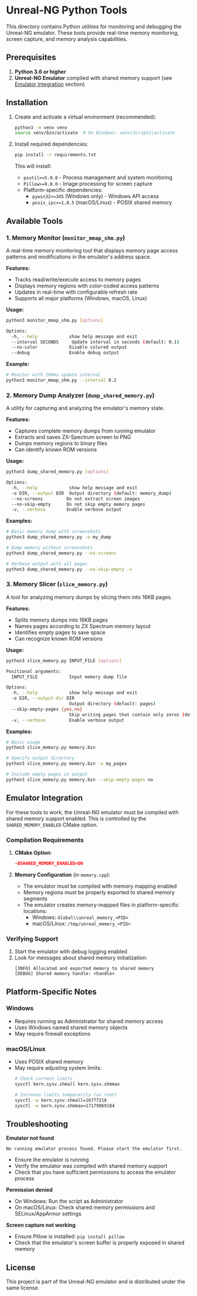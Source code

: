 # Unreal-NG Python Tools

This directory contains Python utilities for monitoring and debugging the Unreal-NG emulator. These tools provide real-time memory monitoring, screen capture, and memory analysis capabilities.

## Prerequisites

1. **Python 3.6 or higher**
2. **Unreal-NG Emulator** compiled with shared memory support (see [Emulator Integration](#emulator-integration) section)

## Installation

1. Create and activate a virtual environment (recommended):
   ```bash
   python3 -m venv venv
   source venv/bin/activate  # On Windows: venv\Scripts\activate
   ```

2. Install required dependencies:
   ```bash
   pip install -r requirements.txt
   ```

   This will install:
   - `psutil>=5.9.0` - Process management and system monitoring
   - `Pillow>=9.0.0` - Image processing for screen capture
   - Platform-specific dependencies:
     - `pywin32>=305` (Windows only) - Windows API access
     - `posix_ipc>=1.0.5` (macOS/Linux) - POSIX shared memory

## Available Tools

### 1. Memory Monitor (`monitor_mmap_shm.py`)

A real-time memory monitoring tool that displays memory page access patterns and modifications in the emulator's address space.

**Features:**
- Tracks read/write/execute access to memory pages
- Displays memory regions with color-coded access patterns
- Updates in real-time with configurable refresh rate
- Supports all major platforms (Windows, macOS, Linux)

**Usage:**
```bash
python3 monitor_mmap_shm.py [options]

Options:
  -h, --help            show help message and exit
  --interval SECONDS     Update interval in seconds (default: 0.1)
  --no-color            Disable colored output
  --debug               Enable debug output
```

**Example:**
```bash
# Monitor with 200ms update interval
python3 monitor_mmap_shm.py --interval 0.2
```

### 2. Memory Dump Analyzer (`dump_shared_memory.py`)

A utility for capturing and analyzing the emulator's memory state.

**Features:**
- Captures complete memory dumps from running emulator
- Extracts and saves ZX-Spectrum screen to PNG
- Dumps memory regions to binary files
- Can identify known ROM versions

**Usage:**
```bash
python3 dump_shared_memory.py [options]

Options:
  -h, --help            show help message and exit
  -o DIR, --output DIR  Output directory (default: memory_dump)
  --no-screens         Do not extract screen images
  --no-skip-empty      Do not skip empty memory pages
  -v, --verbose        Enable verbose output
```

**Examples:**
```bash
# Basic memory dump with screenshots
python3 dump_shared_memory.py -o my_dump

# Dump memory without screenshots
python3 dump_shared_memory.py --no-screens

# Verbose output with all pages
python3 dump_shared_memory.py --no-skip-empty -v
```

### 3. Memory Slicer (`slice_memory.py`)

A tool for analyzing memory dumps by slicing them into 16KB pages.

**Features:**
- Splits memory dumps into 16KB pages
- Names pages according to ZX Spectrum memory layout
- Identifies empty pages to save space
- Can recognize known ROM versions

**Usage:**
```bash
python3 slice_memory.py INPUT_FILE [options]

Positional arguments:
  INPUT_FILE            Input memory dump file

Options:
  -h, --help            show help message and exit
  -o DIR, --output-dir DIR
                        Output directory (default: pages)
  --skip-empty-pages {yes,no}
                        Skip writing pages that contain only zeros (default: yes)
  -v, --verbose         Enable verbose output
```

**Examples:**
```bash
# Basic usage
python3 slice_memory.py memory.bin

# Specify output directory
python3 slice_memory.py memory.bin -o my_pages

# Include empty pages in output
python3 slice_memory.py memory.bin --skip-empty-pages no
```

## Emulator Integration

For these tools to work, the Unreal-NG emulator must be compiled with shared memory support enabled. This is controlled by the `SHARED_MEMORY_ENABLED` CMake option.

### Compilation Requirements

1. **CMake Option**:
   ```cmake
   -DSHARED_MEMORY_ENABLED=ON
   ```

2. **Memory Configuration** (in `memory.cpp`):
   - The emulator must be compiled with memory mapping enabled
   - Memory regions must be properly exported to shared memory segments
   - The emulator creates memory-mapped files in platform-specific locations:
     - Windows: `Global\\unreal_memory_<PID>`
     - macOS/Linux: `/tmp/unreal_memory_<PID>`

### Verifying Support

1. Start the emulator with debug logging enabled
2. Look for messages about shared memory initialization:
   ```
   [INFO] Allocated and exported memory to shared memory
   [DEBUG] Shared memory handle: <handle>
   ```

## Platform-Specific Notes

### Windows
- Requires running as Administrator for shared memory access
- Uses Windows named shared memory objects
- May require firewall exceptions

### macOS/Linux
- Uses POSIX shared memory
- May require adjusting system limits:
  ```bash
  # Check current limits
  sysctl kern.sysv.shmall kern.sysv.shmmax
  
  # Increase limits temporarily (as root)
  sysctl -w kern.sysv.shmall=16777216
  sysctl -w kern.sysv.shmmax=17179869184
  ```

## Troubleshooting

**Emulator not found**
```
No running emulator process found. Please start the emulator first.
```
- Ensure the emulator is running
- Verify the emulator was compiled with shared memory support
- Check that you have sufficient permissions to access the emulator process

**Permission denied**
- On Windows: Run the script as Administrator
- On macOS/Linux: Check shared memory permissions and SELinux/AppArmor settings

**Screen capture not working**
- Ensure Pillow is installed: `pip install pillow`
- Check that the emulator's screen buffer is properly exposed in shared memory

## License

This project is part of the Unreal-NG emulator and is distributed under the same license.
